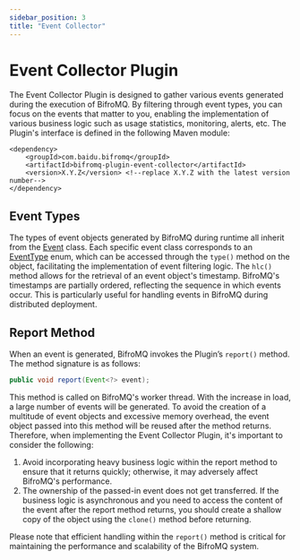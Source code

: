```yaml
---
sidebar_position: 3
title: "Event Collector"
---
```


# Event Collector Plugin

The Event Collector Plugin is designed to gather various events generated during the execution of BifroMQ. By filtering through event types, you can focus on the events that matter to you, enabling the implementation of various business logic such as usage statistics, monitoring, alerts, etc. The Plugin's interface is defined in the following Maven module:

```
<dependency>
    <groupId>com.baidu.bifromq</groupId>
    <artifactId>bifromq-plugin-event-collector</artifactId>
    <version>X.Y.Z</version> <!--replace X.Y.Z with the latest version number-->
</dependency>
```

## Event Types

The types of event objects generated by BifroMQ during runtime all inherit from the [Event](https://github.com/baidu/bifromq/blob/main/bifromq-plugin/bifromq-plugin-event-collector/src/main/java/com/baidu/bifromq/plugin/eventcollector/Event.java) class. Each specific event class corresponds to an [EventType](https://github.com/baidu/bifromq/blob/main/bifromq-plugin/bifromq-plugin-event-collector/src/main/java/com/baidu/bifromq/plugin/eventcollector/EventType.java) enum, which can be accessed through the `type()` method on the object, facilitating the implementation of event filtering logic. The `hlc()` method allows for the retrieval of an event object's timestamp. BifroMQ's timestamps are partially ordered, reflecting the sequence in which events occur. This is particularly useful for handling events in BifroMQ during distributed deployment.

## Report Method
When an event is generated, BifroMQ invokes the Plugin’s `report()` method. The method signature is as follows:
```java
public void report(Event<?> event);
```
This method is called on BifroMQ's worker thread. With the increase in load, a large number of events will be generated. To avoid the creation of a multitude of event objects and excessive memory overhead, the event object passed into this method will be reused after the method returns. Therefore, when implementing the Event Collector Plugin, it's important to consider the following:
1. Avoid incorporating heavy business logic within the report method to ensure that it returns quickly; otherwise, it may adversely affect BifroMQ's performance.
2. The ownership of the passed-in event does not get transferred. If the business logic is asynchronous and you need to access the content of the event after the report method returns, you should create a shallow copy of the object using the `clone()` method before returning.

Please note that efficient handling within the `report()` method is critical for maintaining the performance and scalability of the BifroMQ system.


